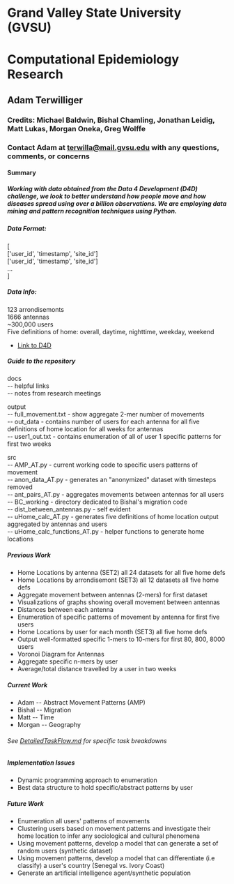 # Grand Valley State University (GVSU)
# Computational Epidemiology Research
## Adam Terwilliger
### Credits: Michael Baldwin, Bishal Chamling, Jonathan Leidig, Matt Lukas, Morgan Oneka, Greg Wolffe

### Contact Adam at terwilla@mail.gvsu.edu with any questions, comments, or concerns

#### Summary
##### Working with data obtained from the Data 4 Development (D4D) challenge, we look to better understand how people move and how diseases spread using over a billion observations. We are employing data mining and pattern recognition techniques using Python.   

##### Data Format:
[   
    ['user_id', 'timestamp', 'site_id']   
    ['user_id', 'timestamp', 'site_id']    
    ...     
]    

##### Data Info:
123 arrondisemonts  
1666 antennas  
~300,000 users  
Five definitions of home: overall, daytime, nighttime, weekday, weekend  

- [Link to D4D](http://www.d4d.orange.com/)

##### Guide to the repository
docs   
	 -- helpful links  
	 -- notes from research meetings  

output    
	   -- full_movement.txt - show aggregate 2-mer number of movements   
	   -- out_data - contains number of users for each antenna for all five definitions of home location for all weeks for antennas  
	   -- user1_out.txt - contains enumeration of all of user 1 specific patterns for first two weeks  
  

src    
	-- AMP_AT.py - current working code to specific users patterns of movement  
	-- anon_data_AT.py - generates an "anonymized" dataset with timesteps removed   
	-- ant_pairs_AT.py - aggregates movements between antennas for all users   
	-- BC_working - directory dedicated to Bishal's migration code   
	-- dist_between_antennas.py - self evident   
	-- uHome_calc_AT.py - generates five definitions of home location output aggregated by antennas and users  
	-- uHome_calc_functions_AT.py - helper functions to generate home locations    

##### Previous Work
* Home Locations by antenna (SET2) all 24 datasets for all five home defs
* Home Locations by arrondisemont (SET3) all 12 datasets all five home defs
* Aggregate movement between antennas (2-mers) for first dataset
* Visualizations of graphs showing overall movement between antennas
* Distances between each antenna
* Enumeration of specific patterns of movement by antenna for first five users
* Home Locations by user for each month (SET3) all five home defs
* Output well-formatted specific 1-mers to 10-mers for first 80, 800, 8000 users  
* Voronoi Diagram for Antennas
* Aggregate specific n-mers by user
* Average/total distance travelled by a user in two weeks

##### Current Work
* Adam -- Abstract Movement Patterns (AMP)
* Bishal -- Migration
* Matt -- Time
* Morgan -- Geography

###### See [DetailedTaskFlow.md](https://github.com/adamtwig/D4D/blob/master/docs/DetailedTaskOverview.md) for specific task breakdowns

##### Implementation Issues
* Dynamic programming approach to enumeration 
* Best data structure to hold specific/abstract patterns by user  

##### Future Work
* Enumeration all users' patterns of movements
* Clustering users based on movement patterns and investigate their home location to infer any sociological and cultural phenomena
* Using movement patterns, develop a model that can generate a set of random users (synthetic dataset)
* Using movement patterns, develop a model that can differentiate (i.e classify) a user's country (Senegal vs. Ivory Coast)
* Generate an artificial intelligence agent/synthetic population
